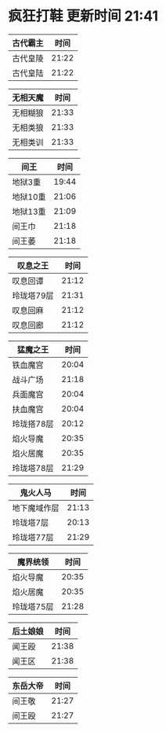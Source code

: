 # 疯狂打鞋 更新时间 21:41

| 古代霸主   | 时间    |
|--------|-------|
| 古代皇陵 | 21:22 |
| 古代皇陆 | 21:22 |

| 无相天魔   | 时间    |
|--------|-------|
| 无相糊狼 | 21:33 |
| 无相类狼 | 21:33 |
| 无相类训 | 21:33 |

| 间王   | 时间    |
|--------|-------|
| 地狱3重 | 19:44 |
| 地狱10重 | 21:06 |
| 地狱13重 | 21:09 |
| 间王巾 | 21:18 |
| 间王萎 | 21:18 |

| 叹息之王   | 时间    |
|--------|-------|
| 叹息回谭 | 21:12 |
| 玲珑塔79层 | 21:31 |
| 叹息回麻 | 21:12 |
| 叹息回廊 | 21:12 |

| 猛魔之王   | 时间    |
|--------|-------|
| 铁血魔宫 | 20:04 |
| 战斗广场 | 21:18 |
| 兵面魔宫 | 20:04 |
| 扶血魔宫 | 20:04 |
| 玲珑搭78层 | 20:12 |
| 焰火导魔 | 20:35 |
| 焰火居魔 | 20:35 |
| 玲珑塔78层 | 21:29 |

| 鬼火人马   | 时间    |
|--------|-------|
| 地下魔域作层 | 21:13 |
| 玲珑塔7层 | 20:13 |
| 玲珑塔77层 | 21:29 |

| 魔界统领   | 时间    |
|--------|-------|
| 焰火导魔 | 20:35 |
| 焰火居魔 | 20:35 |
| 玲珑塔75层 | 21:28 |

| 后土娘娘   | 时间    |
|--------|-------|
| 闻王殴 | 21:38 |
| 闻王区 | 21:38 |

| 东岳大帝   | 时间    |
|--------|-------|
| 间王敬 | 21:27 |
| 间王殴 | 21:27 |